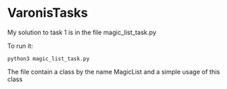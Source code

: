 # VaronisTasks

My solution to task 1 is in the file magic_list_task.py 

To run it:
```
python3 magic_list_task.py
```
The file contain a class by the name MagicList and a simple usage of this class
